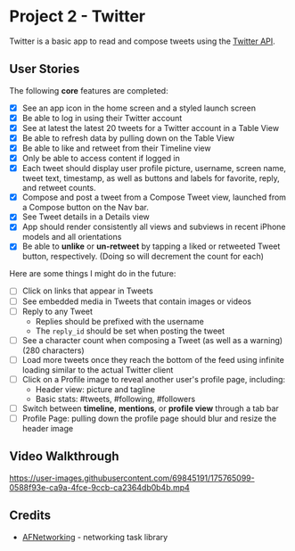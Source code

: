 # Project 2 - Twitter

Twitter is a basic app to read and compose tweets using the [Twitter API](https://apps.twitter.com/).

## User Stories

The following **core** features are completed:

- [X] See an app icon in the home screen and a styled launch screen
- [X] Be able to log in using their Twitter account
- [X] See at latest the latest 20 tweets for a Twitter account in a Table View
- [X] Be able to refresh data by pulling down on the Table View
- [X] Be able to like and retweet from their Timeline view
- [X] Only be able to access content if logged in
- [X] Each tweet should display user profile picture, username, screen name, tweet text, timestamp, as well as buttons and labels for favorite, reply, and retweet counts.
- [X] Compose and post a tweet from a Compose Tweet view, launched from a Compose button on the Nav bar.
- [X] See Tweet details in a Details view
- [X] App should render consistently all views and subviews in recent iPhone models and all orientations
- [X] Be able to **unlike** or **un-retweet** by tapping a liked or retweeted Tweet button, respectively. (Doing so will decrement the count for each)

Here are some things I might do in the future:

- [ ] Click on links that appear in Tweets
- [ ] See embedded media in Tweets that contain images or videos
- [ ] Reply to any Tweet
  - Replies should be prefixed with the username
  - The `reply_id` should be set when posting the tweet
- [ ] See a character count when composing a Tweet (as well as a warning) (280 characters)
- [ ] Load more tweets once they reach the bottom of the feed using infinite loading similar to the actual Twitter client
- [ ] Click on a Profile image to reveal another user's profile page, including:
  - Header view: picture and tagline
  - Basic stats: #tweets, #following, #followers
- [ ] Switch between **timeline**, **mentions**, or **profile view** through a tab bar
- [ ] Profile Page: pulling down the profile page should blur and resize the header image

## Video Walkthrough

https://user-images.githubusercontent.com/69845191/175765099-0588f93e-ca9a-4fce-9ccb-ca2364db0b4b.mp4

## Credits

- [AFNetworking](https://github.com/AFNetworking/AFNetworking) - networking task library
